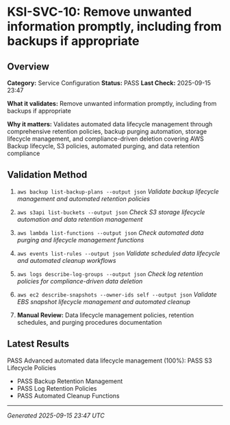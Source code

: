 # KSI-SVC-10: Remove unwanted information promptly, including from backups if appropriate

## Overview

**Category:** Service Configuration
**Status:** PASS
**Last Check:** 2025-09-15 23:47

**What it validates:** Remove unwanted information promptly, including from backups if appropriate

**Why it matters:** Validates automated data lifecycle management through comprehensive retention policies, backup purging automation, storage lifecycle management, and compliance-driven deletion covering AWS Backup lifecycle, S3 policies, automated purging, and data retention compliance

## Validation Method

1. `aws backup list-backup-plans --output json`
   *Validate backup lifecycle management and automated retention policies*

2. `aws s3api list-buckets --output json`
   *Check S3 storage lifecycle automation and data retention management*

3. `aws lambda list-functions --output json`
   *Check automated data purging and lifecycle management functions*

4. `aws events list-rules --output json`
   *Validate scheduled data lifecycle and automated cleanup workflows*

5. `aws logs describe-log-groups --output json`
   *Check log retention policies for compliance-driven data deletion*

6. `aws ec2 describe-snapshots --owner-ids self --output json`
   *Validate EBS snapshot lifecycle management and automated cleanup*

7. **Manual Review:** Data lifecycle management policies, retention schedules, and purging procedures documentation

## Latest Results

PASS Advanced automated data lifecycle management (100%): PASS S3 Lifecycle Policies
- PASS Backup Retention Management
- PASS Log Retention Policies
- PASS Automated Cleanup Functions

---
*Generated 2025-09-15 23:47 UTC*